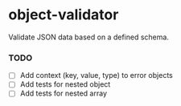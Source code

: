 object-validator
================
Validate JSON data based on a defined schema.

### TODO
 - [ ] Add context (key, value, type) to error objects
 - [ ] Add tests for nested object
 - [ ] Add tests for nested array

